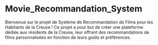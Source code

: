 # Movie_Recommandation_System
Bienvenue sur le projet de Système de Recommandation de Films pour les Habitants de la Creuse ! Ce projet a pour but de créer une plateforme dédiée aux résidents de la Creuse, leur offrant des recommandations de films personnalisées en fonction de leurs goûts et préférences.
